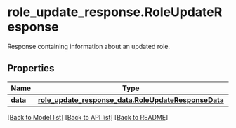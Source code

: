 # role_update_response.RoleUpdateResponse

Response containing information about an updated role.
## Properties
Name | Type | Description | Notes
------------ | ------------- | ------------- | -------------
**data** | [**role_update_response_data.RoleUpdateResponseData**](RoleUpdateResponseData.md) |  | [optional] 

[[Back to Model list]](README.md#documentation-for-models) [[Back to API list]](README.md#documentation-for-api-endpoints) [[Back to README]](README.md)


